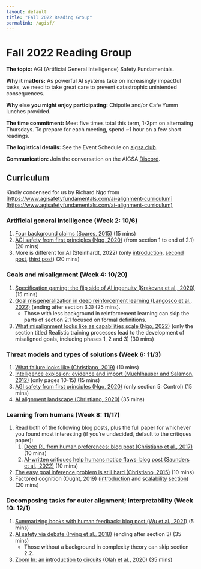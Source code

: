 ```yaml
---
layout: default
title: "Fall 2022 Reading Group"
permalink: /agisf/
---
```


# Fall 2022 Reading Group

**The topic:** AGI (Artificial General Intelligence) Safety Fundamentals.

**Why it matters:** As powerful AI systems take on increasingly impactful tasks, we need to take great care to prevent catastrophic unintended consequences. 

**Why else you might enjoy participating:** Chipotle and/or Cafe Yumm lunches provided.

**The time commitment:** Meet five times total this term, 1-2pm on alternating Thursdays. To prepare for each meeting, spend ~1 hour on a few short readings. 

**The logistical details:** See the Event Schedule on [aigsa.club](https://www.aigsa.club/).

**Communication:** Join the conversation on the AIGSA [Discord](https://discord.gg/wGrtzFM8sJ).

## Curriculum

Kindly condensed for us by Richard Ngo from [https://www.agisafetyfundamentals.com/ai-alignment-curriculum](https://www.agisafetyfundamentals.com/ai-alignment-curriculum)

### Artificial general intelligence (Week 2: 10/6)
1.  [Four background claims (Soares, 2015)](https://intelligence.org/2015/07/24/four-background-claims/) (15 mins) 
2.  [AGI safety from first principles (Ngo, 2020)](https://drive.google.com/file/d/1uK7NhdSKprQKZnRjU58X7NLA1auXlWHt/view) (from section 1 to end of 2.1) (20 mins)
3.  More is different for AI (Steinhardt, 2022) (only [introduction](https://bounded-regret.ghost.io/more-is-different-for-ai/), [second post](https://bounded-regret.ghost.io/future-ml-systems-will-be-qualitatively-different/), [third post](https://bounded-regret.ghost.io/thought-experiments-provide-a-third-anchor/)) (20 mins)

### Goals and misalignment (Week 4: 10/20)
1.  [Specification gaming: the flip side of AI ingenuity (Krakovna et al., 2020)](https://www.deepmind.com/blog/specification-gaming-the-flip-side-of-ai-ingenuity) (15 mins)
2.  [Goal misgeneralization in deep reinforcement learning (Langosco et al., 2022)](https://arxiv.org/abs/2105.14111) (ending after section 3.3) (25 mins).  
	- Those with less background in reinforcement learning can skip the parts of section 2.1 focused on formal definitions.
3.  [What misalignment looks like as capabilities scale (Ngo, 2022)](https://www.alignmentforum.org/posts/KbyRPCAsWv5GtfrbG/what-misalignment-looks-like-as-capabilities-scale#Realistic_training_processes_lead_to_the_development_of_misaligned_goals) (only the section titled Realistic training processes lead to the development of misaligned goals, including phases 1, 2 and 3) (30 mins)

### Threat models and types of solutions (Week 6: 11/3)
1.  [What failure looks like (Christiano, 2019)](https://www.alignmentforum.org/posts/HBxe6wdjxK239zajf/what-failure-looks-like) (10 mins)
2.  [Intelligence explosion: evidence and import (Muehlhauser and Salamon, 2012)](https://drive.google.com/file/d/1QxMuScnYvyq-XmxYeqBRHKz7cZoOosHr/view?usp=sharing) (only pages 10-15) (15 mins)
3.  [AGI safety from first principles (Ngo, 2020)](https://drive.google.com/file/d/1uK7NhdSKprQKZnRjU58X7NLA1auXlWHt/view) (only section 5: Control) (15 mins)
4.  [AI alignment landscape (Christiano, 2020)](https://forum.effectivealtruism.org/posts/63stBTw3WAW6k45dY/paul-christiano-current-work-in-ai-alignment) (35 mins)

### Learning from humans (Week 8: 11/17)
1.  Read both of the following blog posts, plus the full paper for whichever you found most interesting (if you’re undecided, default to the critiques paper):
	1.  [Deep RL from human preferences: blog post (Christiano et al., 2017)](https://openai.com/blog/deep-reinforcement-learning-from-human-preferences/) (10 mins)  
	2.  [AI-written critiques help humans notice flaws: blog post (Saunders et al., 2022)](https://openai.com/blog/critiques/) (10 mins)
2.  [The easy goal inference problem is still hard (Christiano, 2015)](https://www.alignmentforum.org/s/4dHMdK5TLN6xcqtyc/p/h9DesGT3WT9u2k7Hr) (10 mins)
3.  Factored cognition (Ought, 2019) ([introduction](https://ought.org/research/factored-cognition) and [scalability section](https://ought.org/research/factored-cognition/scalability)) (20 mins)

### Decomposing tasks for outer alignment; interpretability (Week 10: 12/1)
1.  [Summarizing books with human feedback: blog post (Wu et al., 2021)](https://openai.com/blog/summarizing-books/) (5 mins)
2.  [AI safety via debate (Irving et al., 2018)](https://arxiv.org/abs/1805.00899) (ending after section 3) (35 mins)
	- Those without a background in complexity theory can skip section 2.2.
3.  [Zoom In: an introduction to circuits (Olah et al., 2020)](https://distill.pub/2020/circuits/zoom-in/) (35 mins)
